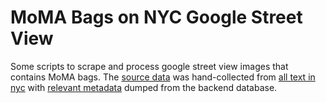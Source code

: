 # MoMA Bags on NYC Google Street View

Some scripts to scrape and process google street view images that contains MoMA bags. The [source data](./data/01_moma_bags_urls.tsv) was hand-collected from [all text in nyc](https://www.alltext.nyc/) with [relevant metadata](./data/03_moma_bags_db_dump.tsv) dumped from the backend database.
